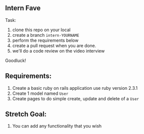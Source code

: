 ## Intern Fave

Task:
1. clone this repo on your local
2. create a branch `intern-YOURNAME`
3. perform the requirements below
4. create a pull request when you are done.
5. we'll do a code review on the video interview

Goodluck!

## Requirements:

1. Create a basic ruby on rails application use ruby version 2.3.1
2. Create 1 model named `User`
3. Create pages to do simple create, update and delete of a `User`

## Stretch Goal:
1. You can add any functionality that you wish


